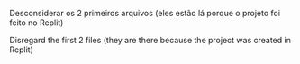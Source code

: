 Desconsiderar os 2 primeiros arquivos (eles estão lá porque o projeto foi feito no Replit)

Disregard the first 2 files (they are there because the project was created in Replit)
